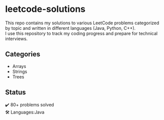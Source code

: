 # leetcode-solutions

This repo contains my solutions to various LeetCode problems categorized by topic and written in different languages (Java, Python, C++).  
I use this repository to track my coding progress and prepare for technical interviews.

## Categories
- Arrays
- Strings
- Trees

## Status
✔️ 80+ problems solved  
🛠️ Languages:Java
